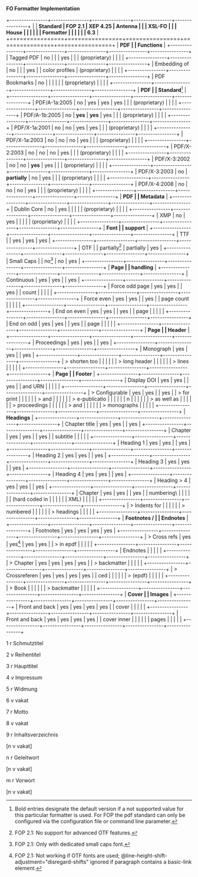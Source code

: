 **FO Formatter Implementation**

+----------------+----------------+----------------+----------------+----------------+
|                | **Standard     | **FOP 2.1**    | **XEP 4.25**   | **Antenna      |
|                | XSL-FO**       |                |                | House          |
|                |                |                |                | Formatter      |
|                |                |                |                | 6.3**          |
+================+================+================+================+================+
| **PDF          |
| Functions**    |
+----------------+----------------+----------------+----------------+----------------+
| Tagged PDF     | no             |                |                | yes            |
|                | (proprietary)  |                |                |                |
+----------------+----------------+----------------+----------------+----------------+
| Embedding of   | no             |                |                | yes            |
| color profiles | (proprietary)  |                |                |                |
+----------------+----------------+----------------+----------------+----------------+
| PDF Bookmarks  | no             |                |                |                |
|                | (proprietary)  |                |                |                |
+----------------+----------------+----------------+----------------+----------------+
| **PDF          |
| Standard**[^1] |
+----------------+----------------+----------------+----------------+----------------+
| PDF/A-1a:2005  | no             | yes            | yes            | yes            |
|                | (proprietary)  |                |                |                |
+----------------+----------------+----------------+----------------+----------------+
| PDF/A-1b:2005  | no             | **yes**        | **yes**        | yes            |
|                | (proprietary)  |                |                |                |
+----------------+----------------+----------------+----------------+----------------+
| PDF/X-1a:2001  | no             | no             | yes            | yes            |
|                | (proprietary)  |                |                |                |
+----------------+----------------+----------------+----------------+----------------+
| PDF/X-1a:2003  | no             | no             | no             | yes            |
|                | (proprietary)  |                |                |                |
+----------------+----------------+----------------+----------------+----------------+
| PDF/X-2:2003   | no             | no             | no             | yes            |
|                | (proprietary)  |                |                |                |
+----------------+----------------+----------------+----------------+----------------+
| PDF/X-3:2002   | no             | no             | **yes**        | yes            |
|                | (proprietary)  |                |                |                |
+----------------+----------------+----------------+----------------+----------------+
| PDF/X-3:2003   | no             | **partially**  | no             | yes            |
|                | (proprietary)  |                |                |                |
+----------------+----------------+----------------+----------------+----------------+
| PDF/X-4:2008   | no             | no             | no             | yes            |
|                | (proprietary)  |                |                |                |
+----------------+----------------+----------------+----------------+----------------+
| **PDF          |
| Metadata**     |
+----------------+----------------+----------------+----------------+----------------+
| Dublin Core    | no             | yes            |                |                |
|                | (proprietary)  |                |                |                |
+----------------+----------------+----------------+----------------+----------------+
| XMP            | no             | yes            |                |                |
|                | (proprietary)  |                |                |                |
+----------------+----------------+----------------+----------------+----------------+
| **Font         |
| support**      |
+----------------+----------------+----------------+----------------+----------------+
| TTF            |                | yes            | yes            | yes            |
+----------------+----------------+----------------+----------------+----------------+
| OTF            |                | partially[^2]  | partially      | yes            |
+----------------+----------------+----------------+----------------+----------------+
| Small Caps     |                | no[^3]         | no             | yes            |
+----------------+----------------+----------------+----------------+----------------+
| **Page         |
| handling**     |
+----------------+----------------+----------------+----------------+----------------+
| Continuous     | yes            | yes            |                | yes            |
+----------------+----------------+----------------+----------------+----------------+
| Force odd page | yes            | yes            |                | yes            |
| count          |                |                |                |                |
+----------------+----------------+----------------+----------------+----------------+
| Force even     | yes            | yes            |                | yes            |
| page count     |                |                |                |                |
+----------------+----------------+----------------+----------------+----------------+
| End on even    | yes            | yes            |                | yes            |
| page           |                |                |                |                |
+----------------+----------------+----------------+----------------+----------------+
| End on odd     | yes            | yes            |                | yes            |
| page           |                |                |                |                |
+----------------+----------------+----------------+----------------+----------------+
| **Page         |
| Header**       |
+----------------+----------------+----------------+----------------+----------------+
| Proceedings    | yes            | yes            |                | yes            |
+----------------+----------------+----------------+----------------+----------------+
| Monograph      | yes            | yes            |                | yes            |
+----------------+----------------+----------------+----------------+----------------+
| > shorten too  |                |                |                |                |
| > long header  |                |                |                |                |
| > lines        |                |                |                |                |
+----------------+----------------+----------------+----------------+----------------+
| **Page         |
| Footer**       |
+----------------+----------------+----------------+----------------+----------------+
| Display DOI    | yes            | yes            |                | yes            |
| and URN        |                |                |                |                |
+----------------+----------------+----------------+----------------+----------------+
| > Configurable | yes            | yes            |                | yes            |
| > for print    |                |                |                |                |
| > and          |                |                |                |                |
| > e-publicatio |                |                |                |                |
| n              |                |                |                |                |
| > as well as   |                |                |                |                |
| > proceedings  |                |                |                |                |
| > and          |                |                |                |                |
| > monographs   |                |                |                |                |
+----------------+----------------+----------------+----------------+----------------+
| **Headings**   |
+----------------+----------------+----------------+----------------+----------------+
| Chapter title  | yes            | yes            |                | yes            |
+----------------+----------------+----------------+----------------+----------------+
| Chapter        | yes            | yes            |                | yes            |
| subtitle       |                |                |                |                |
+----------------+----------------+----------------+----------------+----------------+
| Heading 1      | yes            | yes            |                | yes            |
+----------------+----------------+----------------+----------------+----------------+
| Heading 2      | yes            | yes            |                | yes            |
+----------------+----------------+----------------+----------------+----------------+
| Heading 3      | yes            | yes            |                | yes            |
+----------------+----------------+----------------+----------------+----------------+
| Heading 4      | yes            | yes            |                | yes            |
+----------------+----------------+----------------+----------------+----------------+
| Heading &gt; 4 | yes            | yes            |                | yes            |
+----------------+----------------+----------------+----------------+----------------+
| Chapter        | yes            | yes            |                | yes            |
| numbering\     |                |                |                |                |
| (hard coded in |                |                |                |                |
| XML)           |                |                |                |                |
+----------------+----------------+----------------+----------------+----------------+
| > Indents for  |                |                |                |                |
| > numbered     |                |                |                |                |
| > headings     |                |                |                |                |
+----------------+----------------+----------------+----------------+----------------+
| **Footnotes /  |
| Endnotes**     |
+----------------+----------------+----------------+----------------+----------------+
| Footnotes      | yes            | yes            | yes            | yes            |
+----------------+----------------+----------------+----------------+----------------+
| > Cross refs   | yes            | yes[^4]        | yes            | yes            |
| > in epdf      |                |                |                |                |
+----------------+----------------+----------------+----------------+----------------+
| Endnotes       |                |                |                |                |
+----------------+----------------+----------------+----------------+----------------+
| > Chapter      | yes            | yes            | yes            | yes            |
| > backmatter   |                |                |                |                |
+----------------+----------------+----------------+----------------+----------------+
| > Crossreferen | yes            | yes            | yes            | yes            |
| ced            |                |                |                |                |
| > (epdf)       |                |                |                |                |
+----------------+----------------+----------------+----------------+----------------+
| > Book         |                |                |                |                |
| > backmatter   |                |                |                |                |
+----------------+----------------+----------------+----------------+----------------+
| **Cover        |
| Images**       |
+----------------+----------------+----------------+----------------+----------------+
| Front and back | yes            | yes            | yes            | yes            |
| cover          |                |                |                |                |
+----------------+----------------+----------------+----------------+----------------+
| Front and back | yes            | yes            | yes            | yes            |
| cover inner    |                |                |                |                |
| pages          |                |                |                |                |
+----------------+----------------+----------------+----------------+----------------+

1 r Schmutztitel

2 v Reihentitel

3 r Haupttitel

4 v Impressum

5 r Widmung

6 v vakat

7 r Motto

8 v vakat

9 r Inhaltsverzeichnis

\[n v vakat\]

n r Geleitwort

\[n v vakat\]

m r Vorwort

\[n v vakat\]

[^1]: Bold entries designate the default version if a not supported
    value for this particular formatter is used. For FOP the pdf
    standard can only be configured via the configuration file or
    command line parameter.

[^2]: FOP 2.1: No support for advanced OTF features.

[^3]: FOP 2.1: Only with dedicated small caps font.

[^4]: FOP 2.1: Not working if OTF fonts are used;
    @line-height-shift-adjustment="disregard-shifts" ignored if
    paragraph contains a basic-link element.

